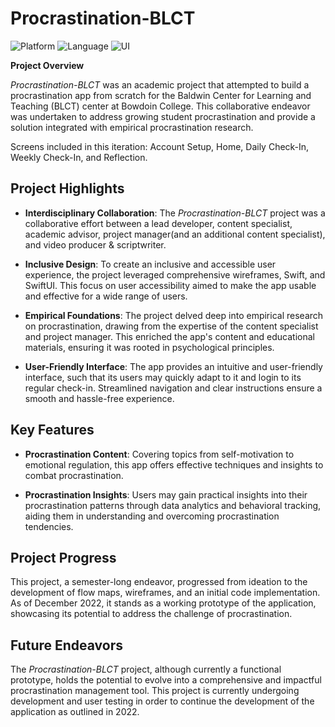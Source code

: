 # Procrastination-BLCT

![Platform](https://img.shields.io/badge/Platform-iOS-blue)
![Language](https://img.shields.io/badge/Language-Swift_5-orange)
![UI](https://img.shields.io/badge/UI-SwiftUI-purple)

**Project Overview**

*Procrastination-BLCT* was an academic project that attempted to build a procrastination app from scratch for the Baldwin Center for Learning and Teaching (BLCT) center at Bowdoin College. This collaborative endeavor was undertaken to address growing student procrastination and provide a solution integrated with empirical procrastination research.

Screens included in this iteration: Account Setup, Home, Daily Check-In, Weekly Check-In, and Reflection.

## Project Highlights

- **Interdisciplinary Collaboration**: The *Procrastination-BLCT* project was a collaborative effort between a lead developer, content specialist, academic advisor, project manager(and an additional content specialist), and video producer & scriptwriter.

- **Inclusive Design**: To create an inclusive and accessible user experience, the project leveraged comprehensive wireframes, Swift, and SwiftUI. This focus on user accessibility aimed to make the app usable and effective for a wide range of users.

- **Empirical Foundations**: The project delved deep into empirical research on procrastination, drawing from the expertise of the content specialist and project manager. This enriched the app's content and educational materials, ensuring it was rooted in psychological principles.

- **User-Friendly Interface**: The app provides an intuitive and user-friendly interface, such that its users may quickly adapt to it and login to its regular check-in. Streamlined navigation and clear instructions ensure a smooth and hassle-free experience.

## Key Features

- **Procrastination Content**: Covering topics from self-motivation to emotional regulation, this app offers effective techniques and insights to combat procrastination.

- **Procrastination Insights**: Users may gain practical insights into their procrastination patterns through data analytics and behavioral tracking, aiding them in understanding and overcoming procrastination tendencies.

## Project Progress

This project, a semester-long endeavor, progressed from ideation to the development of flow maps, wireframes, and an initial code implementation. As of December 2022, it stands as a working prototype of the application, showcasing its potential to address the challenge of procrastination.

## Future Endeavors

The *Procrastination-BLCT* project, although currently a functional prototype, holds the potential to evolve into a comprehensive and impactful procrastination management tool. This project is currently undergoing development and user testing in order to continue the development of the application as outlined in 2022.
